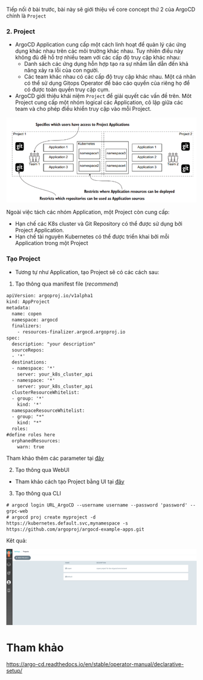 Tiếp nối ở bài trước, bài này sẽ giới thiệu về core concept thứ 2 của ArgoCD chính là `Project`
### 2. Project
- ArgoCD Application cung cấp một cách linh hoạt để quản lý các ứng dụng khác nhau trên các môi trường khác nhau. Tuy nhiên điều này không đủ đễ hỗ trợ nhiều team với các cấp độ truy cập khác nhau:
  - Danh sách các ứng dụng hỗn hợp tạo ra sự nhầm lẫn dẫn đến khả năng xảy ra lỗi của con người.
  - Các team khác nhau có các cấp độ truy cập khác nhau. Một cá nhân có thể sử dụng Gitops Operator để báo cáo quyền của riêng họ để có được toàn quyền truy cập cụm.
- ArgoCD giới thiệu khái niệm `Project` để giải quyết các vấn đề trên. Môt Project cung cấp một nhóm logical các Application, cô lập giữa các team và cho phép điều khiển truy cập vào mỗi Project.

![alt](../images/argocd_project.png)

Ngoài việc tách các nhóm Application, một Project còn cung cấp:
- Hạn chế các K8s cluster và Git Repository có thể được sử dụng bởi Project Application.
- Hạn chế tài nguyên Kubernetes có thể được triển khai bởi mỗi Application trong một Project

### Tạo Project
- Tương tự như Application, tạo Project sẽ có các cách sau:

1. Tạo thông qua manifest file (*recommend*)
```
apiVersion: argoproj.io/v1alpha1
kind: AppProject
metadata:
  name: copen
  namespace: argocd
  finalizers:
    - resources-finalizer.argocd.argoproj.io
spec:
  description: "your description"
  sourceRepos:
  - '*'
  destinations:
  - namespace: '*'
    server: your_k8s_cluster_api
  - namespace: '*'
    server: your_k8s_cluster_api
  clusterResourceWhitelist:
  - group: '*'
    kind: '*'
  namespaceResourceWhitelist:
  - group: "*"
    kind: "*"
  roles:
#define roles here
  orphanedResources:
    warn: true
```

Tham khảo thêm các parameter tại [đây](https://argo-cd.readthedocs.io/en/stable/operator-manual/project.yaml)

2. Tạo thông qua WebUI
- Tham khảo cách tạo Project bằng UI tại [đây](https://medium.com/@outlier.developer/getting-started-with-argocd-for-gitops-kubernetes-deployments-fafc2ad2af0)

3. Tạo thông qua CLI
```
# argocd login URL_ArgoCD --username username --password 'password' --grpc-web 
# argocd proj create myproject -d https://kubernetes.default.svc,mynamespace -s https://github.com/argoproj/argocd-example-apps.git
```

Kêt quả: 

![alt](../images/argocd_project_ui.png)

# Tham khảo
https://argo-cd.readthedocs.io/en/stable/operator-manual/declarative-setup/